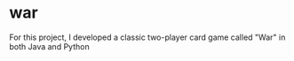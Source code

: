 # war
For this project, I developed a classic two-player card game called "War" in both Java and Python
